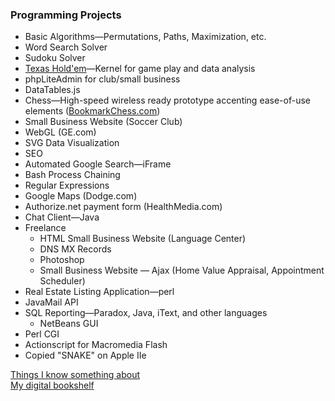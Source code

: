 ### Programming Projects
* Basic Algorithms—Permutations, Paths, Maximization, etc.
* Word Search Solver
* Sudoku Solver
* [Texas Hold'em](https://github.com/wrightben/texas-holdem)</a>—Kernel for game play and data analysis
* phpLiteAdmin for club/small business
* DataTables.js
* Chess—High-speed wireless ready prototype accenting ease-of-use elements ([BookmarkChess.com](https://www.youtube.com/watch?v=wQLXnEwzpYo))
* Small Business Website (Soccer Club)
* WebGL (GE.com)
* SVG Data Visualization
* SEO
* Automated Google Search—iFrame
* Bash Process Chaining
* Regular Expressions
* Google Maps (Dodge.com)
* Authorize.net payment form (HealthMedia.com)
* Chat Client—Java
* Freelance
	- HTML Small Business Website (Language Center)
	- DNS MX Records
	- Photoshop
	- Small Business Website — Ajax (Home Value Appraisal, Appointment Scheduler)
* Real Estate Listing Application—perl
* JavaMail API
* SQL Reporting—Paradox, Java, iText, and other languages
	- NetBeans GUI
* Perl CGI
* Actionscript for Macromedia Flash
* Copied "SNAKE" on Apple IIe

<a href="http://wrightben.com/knowledge" target="_blank" title="Knowledge Hotspots" class="outbound">Things I know something about</a><br />
<a href="http://wrightben.com/books" target="_blank" title="Digital Bookshelf - Benjamin Wright" class="outbound">My digital bookshelf</a>
